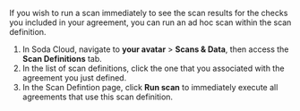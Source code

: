 If you wish to run a scan immediately to see the scan results for the checks you included in your agreement, you can run an ad hoc scan within the scan definition.

1. In Soda Cloud, navigate to **your avatar** > **Scans & Data**, then access the **Scan Definitions** tab.
2. In the list of scan definitions, click the one that you associated with the agreement you just defined. 
3. In the Scan Defintion page, click **Run scan** to immediately execute all agreements that use this scan definition.